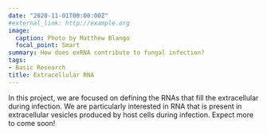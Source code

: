 ```yaml
---
date: "2020-11-01T00:00:00Z"
#external_link: http://example.org
image:
  caption: Photo by Matthew Blango
  focal_point: Smart
summary: How does exRNA contribute to fungal infection?
tags:
- Basic Research
title: Extracellular RNA
---
```


In this project, we are focused on defining the RNAs that fill the extracellular during infection. We are particularly interested in RNA that is present in extracellular vesicles produced by host cells during infection. Expect more to come soon!